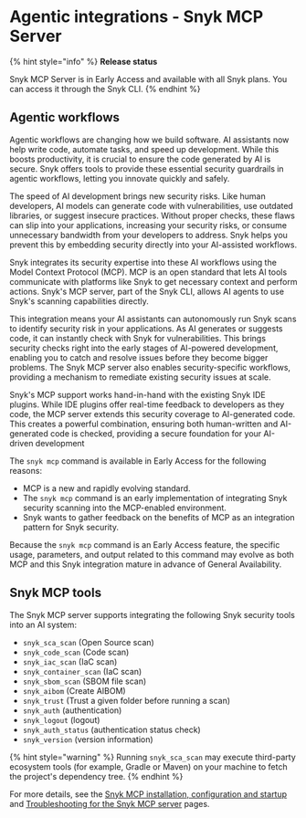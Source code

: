 # Agentic integrations - Snyk MCP Server

{% hint style="info" %}
**Release status**&#x20;

Snyk MCP Server is in Early Access and available with all Snyk plans. You can access it through the Snyk CLI.
{% endhint %}

## Agentic workflows

Agentic workflows are changing how we build software. AI assistants now help write code, automate tasks, and speed up development. While this boosts productivity, it is crucial to ensure the code generated by AI is secure. Snyk offers tools to provide these essential security guardrails in agentic workflows, letting you innovate quickly and safely.

The speed of AI development brings new security risks. Like human developers, AI models can generate code with vulnerabilities, use outdated libraries, or suggest insecure practices. Without proper checks, these flaws can slip into your applications, increasing your security risks, or consume unnecessary bandwidth from your developers to address. Snyk helps you prevent this by embedding security directly into your AI-assisted workflows.

Snyk integrates its security expertise into these AI workflows using the Model Context Protocol (MCP). MCP is an open standard that lets AI tools communicate with platforms like Snyk to get necessary context and perform actions. Snyk's MCP server, part of the Snyk CLI, allows AI agents to use Snyk's scanning capabilities directly.

This integration means your AI assistants can autonomously run Snyk scans to identify security risk in your applications. As AI generates or suggests code, it can instantly check with Snyk for vulnerabilities. This brings security checks right into the early stages of AI-powered development, enabling you to catch and resolve issues before they become bigger problems. The Snyk MCP server also enables security-specific workflows, providing a mechanism to remediate existing security issues at scale.

Snyk's MCP support works hand-in-hand with the existing Snyk IDE plugins. While IDE plugins offer real-time feedback to developers as they code, the MCP server extends this security coverage to AI-generated code. This creates a powerful combination, ensuring both human-written and AI-generated code is checked, providing a secure foundation for your AI-driven development

The `snyk mcp` command is available in Early Access for the following reasons:

* MCP is a new and rapidly evolving standard.
* The `snyk mcp` command is an early implementation of integrating Snyk security scanning into the MCP-enabled environment.
* Snyk wants to gather feedback on the benefits of MCP as an integration pattern for Snyk security.

Because the `snyk mcp` command is an Early Access feature, the specific usage, parameters, and output related to this command may evolve as both MCP and this Snyk integration mature in advance of General Availability.

## Snyk MCP tools

The Snyk MCP server supports integrating the following Snyk security tools into an AI system:

* `snyk_sca_scan` (Open Source scan)
* `snyk_code_scan` (Code scan)
* `snyk_iac_scan` (IaC scan)
* `snyk_container_scan` (IaC scan)
* `snyk_sbom_scan` (SBOM file scan)
* `snyk_aibom` (Create AIBOM)
* `snyk_trust` (Trust a given folder before running a scan)
* `snyk_auth` (authentication)
* `snyk_logout` (logout)
* `snyk_auth_status` (authentication status check)
* `snyk_version` (version information)

{% hint style="warning" %}
Running `snyk_sca_scan` may execute third-party ecosystem tools (for example, Gradle or Maven) on your machine to fetch the project's dependency tree.
{% endhint %}

For more details, see the [Snyk MCP installation, configuration and startup](snyk-mcp-early-access/snyk-mcp-installation-configuration-and-startup.md) and [Troubleshooting for the Snyk MCP server](../../../snyk-cli/developer-guardrails-for-agentic-workflows/snyk-mcp-experimental/troubleshooting-for-the-snyk-mcp-server.md) pages.
